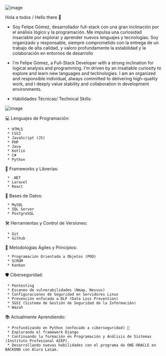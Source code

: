 ![image](https://github.com/user-attachments/assets/efd9e2ec-c747-486b-b739-445c66e60a42)


Hola a todos / Hello there 👋

* Soy Felipe Gómez, desarrollador full-stack con una gran inclinación por el análisis lógico y la programación. Me impulsa una curiosidad insaciable por explorar y aprender nuevos lenguajes y tecnologías. Soy organizado y responsable, siempre comprometido con la entrega de un trabajo de alta calidad, y valoro profundamente la estabilidad y la colaboración en entornos de desarrollo

* I'm Felipe Gómez, a Full-Stack Developer with a strong inclination for logical analysis and programming. I'm driven by an insatiable curiosity to explore and learn new languages and technologies. I am an organized and responsible individual, always committed to delivering high-quality work, and I deeply value stability and collaboration in development environments.

- Habilidades Técnicas/ Technical Skills:

![image](https://blogs.winona.edu/admissions/wp-content/uploads/2014/11/codingcorgi.jpg)

💻 Lenguajes de Programación:

     * HTML5
     * CSS3
     * JavaScript (JS)
     * PHP
     * Java
     * Kotlin
     * C#
     * Python
      
🧱 Frameworks y Librerías:

     * .NET
     * Laravel
     * React

💾 Bases de Datos:

     * MySQL
     * SQL Server
     * PostgreSQL
      
🛠️ Herramientas y Control de Versiones:

     * Git
     * Github
      
🔄 Metodologías Ágiles y Principios:

     * Programación Orientada a Objetos (POO)
     * SCRUM
     * Kanban
      
🛡️ Ciberseguridad:

     * Pentesting
     * Escaneo de vulnerabilidades (Nmap, Nessus)
     * Configuraciones de Seguridad en Servidores Linux
     * Prevención enfocada a DLP (Data Loss Prevention)
     * SGSI (Sistema de Gestión de Seguridad de la Información)
     * Wazuh    

📚 Actualmente Aprendiendo:

     * Profundizando en Python (enfocado a ciberseguridad) 🐍
     * Explorando el framework Django
     * Continuando la formación en Programación y Análisis de Sistemas (Instituto Profesional AIEP).
     * Desarrollando nuevas habilidades con el programa de ONE-ORACLE en BACKEND con Alura Latam.
